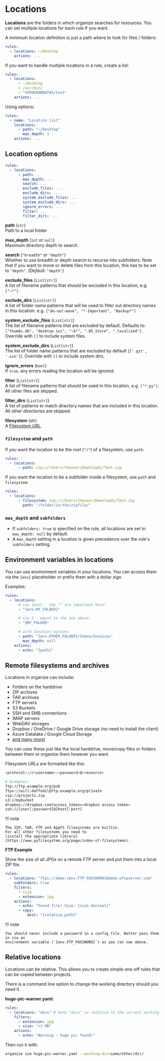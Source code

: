 # Locations

**Locations** are the folders in which organize searches for resources.
You can set multiple locations for each rule if you want.

A minimum location definition is just a path where to look for files / folders:

```yml
rules:
  - locations: ~/Desktop
    actions: ...
```

If you want to handle multiple locations in a rule, create a list:

```yml
rules:
  - locations:
      - ~/Desktop
      - /usr/bin/
      - "%PROGRAMDATA%/test"
    actions: ...
```

Using options:

```yml
rules:
  - name: "Location list"
    locations:
      - path: "~/Desktop"
        max_depth: 3
    actions: ...
```

## Location options

```yml
rules:
  - locations:
      - path: ...
        max_depth: ...
        search: ...
        exclude_files: ...
        exclude_dirs: ...
        system_exclude_files: ...
        system_exclude_dirs: ...
        ignore_errors: ...
        filter: ...
        filter_dirs: ...
```

**path** (`str`)<br>
Path to a local folder

**max_depth** (`int` or `null`)<br>
Maximum directory depth to search.

**search** (`"breadth"` or `"depth"`)<br>
Whether to use breadth or depth search to recurse into subfolders. Note that if you
want to move or delete files from this location, this has to be set to `"depth"`.
_(Default: `"depth"`)_

**exclude_files** (`List[str]`)<br>
A list of filename patterns that should be excluded in this location, e.g. `["~*"]`.

**exclude_dirs** (`List[str]`)<br>
A list of folder name patterns that will be used to filter out directory names in
this location. e.g. `["do-not-move", "*-Important", "Backup*"]`

**system_exclude_files** (`List[str]`)<br>
The list of filename patterns that are excluded by default. Defaults to:
`["thumbs.db", "desktop.ini", "~$*", ".DS_Store", ".localized"]`. Override with `[]` to include system files.

**system_exclude_dirs** (`List[str]`)<br>
The list of folder name patterns that are excluded by default (`['.git', '.svn']`). Override with `[]` to include system dirs.

**ignore_errors** (`bool`)<br>
If `true`, any errors reading the location will be ignored.

**filter** (`List[str]`)<br>
A list of filename patterns that should be used in this location, e.g. `["*.py"]`.
All other files are skipped.

**filter_dirs** (`List[str]`)<br>
A list of patterns to match directory names that are included in this location.
All other directories are skipped.

**filesystem** (str)<br>
A [Filesystem URL](#filesystems).

### `filesystem` and `path`

If you want the location to be the root (`"/"`) of a filesystem, use `path`:

```yml
rules:
  - locations:
      - path: zip:///Users/theuser/Downloads/Test.zip
```

If you want the location to be a subfolder inside a filesystem, use `path` and `filesystem`:

```yml
rules:
  - locations:
      - filesystem: zip:///Users/theuser/Downloads/Test.zip
        path: "/folder/in/the/zipfile/"
```

### `max_depth` and `subfolders`

- If `subfolders: true` is specified on the rule, all locations are set to `max_depth: null`
  by default.
- A `max_depth` setting in a location is given precedence over the rule's `subfolders` setting.

## Environment variables in locations

You can use environment variables in your locations. You can access them via the `{env}`
placeholder or prefix them with a dollar sign.

Examples:

```yaml
rules:
  - locations:
      # via {env} - the "" are important here!
      - "{env.MY_FOLDER}"

      # via $ - equal to the one above.
      - "$MY_FOLDER"

      # with location options
      - path: "{env.OTHER_FOLDER}/Inbox/Invoices"
        max_depth: null
    actions:
      - echo: "{path}"
```

## Remote filesystems and archives

Locations in organize can include:

- Folders on the harddrive
- ZIP archives
- TAR archives
- FTP servers
- S3 Buckets
- SSH and SMB connections
- IMAP servers
- WebDAV storages
- Dropbox / OneDrive / Google Drive storage (no need to install the client)
- Azure Datalake / Google Cloud Storage
- [and many more!](https://www.pyfilesystem.org/page/index-of-filesystems)

You can uses these just like the local harddrive, move/copy files or folders between
them or organize them however you want.

Filesystem URLs are formatted like this:

```sh
<protocol>://<username>:<password>@<resource>

# Examples:
ftp://ftp.example.org/pub
ftps://will:daffodil@ftp.example.org/private
zip://projects.zip
s3://mybucket
dropbox://dropbox.com?access_token=<dropbox access token>
ssh://[user[:password]@]host[:port]
```

!!! note

    The ZIP, TAR, FTP and AppFS filesystems are builtin.
    For all other filesystems you need to
    [install the appropriate library](https://www.pyfilesystem.org/page/index-of-filesystems).

**FTP Example**

Show the size of all JPGs on a remote FTP server and put them into a local ZIP file.

```yaml
rules:
  - locations: "ftps://demo:{env.FTP_PASSWORD}@demo.wftpserver.com"
    subfolders: true
    filters:
      - size
      - extension: jpg
    actions:
      - echo: "Found file! Size: {size.decimal}"
      - copy:
          dest: "{relative_path}"
```

!!! note

    You should never include a password in a config file. Better pass them in via an
    environment variable (`{env.FTP_PASSWORD}`) as you can see above.

## Relative locations

Locations can be relative. This allows you to create simple one-off rules that can be
copied between projects.

There is a command line option to change the working directory should you need it.

**huge-pic-warner.yaml:**

```yaml
rules:
  - locations: "docs" # here "docs" is relative to the current working dir
    filters:
      - extension: jpg
      - size: ">3 MB"
    actions:
      - echo: "Warning - huge pic found!"
```

Then run it with:

```sh
organize sim huge-pic-warner.yaml --working-dir=some/other/dir/
```
